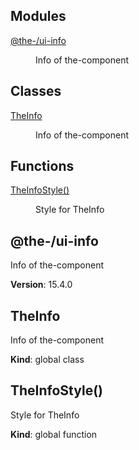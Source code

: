 <!--- Code generated by @the-/script-doc. DO NOT EDIT. -->

## Modules

<dl>
<dt><a href="#module_@the-/ui-info">@the-/ui-info</a></dt>
<dd><p>Info of the-component</p>
</dd>
</dl>

## Classes

<dl>
<dt><a href="#TheInfo">TheInfo</a></dt>
<dd><p>Info of the-component</p>
</dd>
</dl>

## Functions

<dl>
<dt><a href="#TheInfoStyle">TheInfoStyle()</a></dt>
<dd><p>Style for TheInfo</p>
</dd>
</dl>

<a name="module_@the-/ui-info"></a>

## @the-/ui-info
Info of the-component

**Version**: 15.4.0  
<a name="TheInfo"></a>

## TheInfo
Info of the-component

**Kind**: global class  
<a name="TheInfoStyle"></a>

## TheInfoStyle()
Style for TheInfo

**Kind**: global function  
